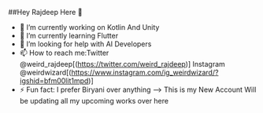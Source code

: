 ##Hey Rajdeep Here 👋

- 🔭 I’m currently working on Kotlin And Unity 
- 🌱 I’m currently learning Flutter
- 🤔 I’m looking for help with AI Developers
- 📫 How to reach me:Twitter @weird_rajdeep[(https://twitter.com/weird_rajdeep)] Instagram @weirdwizard[(https://www.instagram.com/ig_weirdwizard/?igshid=bfm00lit1mpd)]
- ⚡ Fun fact: I prefer Biryani over anything
--> This is my New Account Will be updating all my upcoming works over here 
